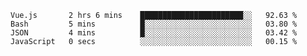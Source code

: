 <!--START_SECTION:waka-->

```text
Vue.js       2 hrs 6 mins    ███████████████████████░░   92.63 %
Bash         5 mins          █░░░░░░░░░░░░░░░░░░░░░░░░   03.80 %
JSON         4 mins          █░░░░░░░░░░░░░░░░░░░░░░░░   03.42 %
JavaScript   0 secs          ░░░░░░░░░░░░░░░░░░░░░░░░░   00.15 %
```

<!--END_SECTION:waka-->
